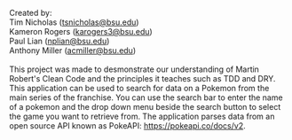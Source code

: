 Created by:
<br>Tim Nicholas (tsnicholas@bsu.edu)
<br>Kameron Rogers (karogers3@bsu.edu)
<br>Paul Lian (nplian@bsu.edu)
<br>Anthony Miller (acmiller@bsu.edu)
<br><br>
This project was made to desmonstrate our understanding of Martin Robert's Clean Code and the principles it teaches such as TDD and DRY.
This application can be used to search for data
on a Pokemon from the main series of the franchise. You can
use the search bar to enter the name of a pokemon and the 
drop down menu beside the search button to select the game
you want to retrieve from. The application parses data from an open source API known as PokeAPI: https://pokeapi.co/docs/v2.

